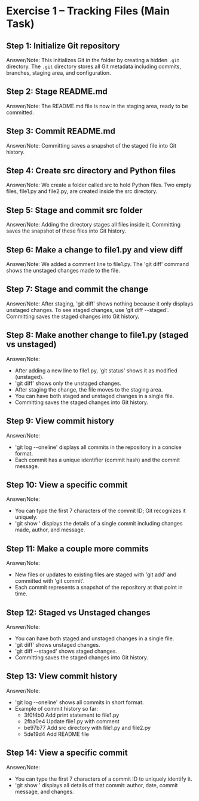 # Exercise 1 – Tracking Files (Main Task)

## Step 1: Initialize Git repository
Answer/Note: This initializes Git in the folder by creating a hidden `.git` directory.
The `.git` directory stores all Git metadata including commits, branches, staging area, and configuration.

## Step 2: Stage README.md
Answer/Note: The README.md file is now in the staging area, ready to be committed.

## Step 3: Commit README.md
Answer/Note: Committing saves a snapshot of the staged file into Git history.

## Step 4: Create src directory and Python files
Answer/Note: We create a folder called src to hold Python files. 
Two empty files, file1.py and file2.py, are created inside the src directory.

## Step 5: Stage and commit src folder
Answer/Note: Adding the directory stages all files inside it. 
Committing saves the snapshot of these files into Git history.

## Step 6: Make a change to file1.py and view diff
Answer/Note: We added a comment line to file1.py. 
The 'git diff' command shows the unstaged changes made to the file.

## Step 7: Stage and commit the change
Answer/Note: After staging, 'git diff' shows nothing because it only displays unstaged changes. 
To see staged changes, use 'git diff --staged'. 
Committing saves the staged changes into Git history.

## Step 8: Make another change to file1.py (staged vs unstaged)
Answer/Note: 
- After adding a new line to file1.py, 'git status' shows it as modified (unstaged).
- 'git diff' shows only the unstaged changes.
- After staging the change, the file moves to the staging area.
- You can have both staged and unstaged changes in a single file.
- Committing saves the staged changes into Git history.

## Step 9: View commit history
Answer/Note: 
- 'git log --oneline' displays all commits in the repository in a concise format.
- Each commit has a unique identifier (commit hash) and the commit message.

## Step 10: View a specific commit
Answer/Note:
- You can type the first 7 characters of the commit ID; Git recognizes it uniquely.
- 'git show <commit-id>' displays the details of a single commit including changes made, author, and message.

## Step 11: Make a couple more commits
Answer/Note:
- New files or updates to existing files are staged with 'git add' and committed with 'git commit'.
- Each commit represents a snapshot of the repository at that point in time.

## Step 12: Staged vs Unstaged changes
Answer/Note:
- You can have both staged and unstaged changes in a single file.
- 'git diff' shows unstaged changes.
- 'git diff --staged' shows staged changes.
- Committing saves the staged changes into Git history.

## Step 13: View commit history
Answer/Note:
- 'git log --oneline' shows all commits in short format.
- Example of commit history so far:
    - 3f0f4b0 Add print statement to file1.py
    - 2fba0e4 Update file1.py with comment
    - be97b77 Add src directory with file1.py and file2.py
    - 5de19d4 Add README file

## Step 14: View a specific commit
Answer/Note:
- You can type the first 7 characters of a commit ID to uniquely identify it.
- 'git show <commit-id>' displays all details of that commit: author, date, commit message, and changes.
